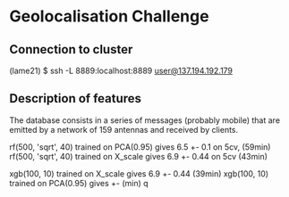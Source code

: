 # Geolocalisation Challenge


## Connection to cluster
(lame21)
$ ssh -L 8889:localhost:8889 user@137.194.192.179 




## Description of features
The database consists in a series of messages (probably mobile) that are emitted 
by a network of 159 antennas and received by clients.



rf(500, 'sqrt', 40) trained on PCA(0.95) gives 6.5 +- 0.1 on 5cv, (59min)
rf(500, 'sqrt', 40) trained on X_scale gives 6.9 +- 0.44 on 5cv (43min)

xgb(100, 10) trained on X_scale gives 6.9 +- 0.44 (39min)
xgb(100, 10) trained on PCA(0.95) gives  +-  (min)
q
